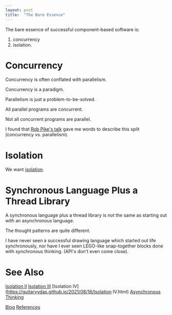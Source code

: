 ```yaml
---
layout: post
title:  "The Bare Essence"
---
```


The bare essence of successful component-based software is:
1. concurrency
2. isolation.

# Concurrency

Concurrency is often conflated with parallelism.

Concurrency is a paradigm.

Parallelism is just a problem-to-be-solved.

All parallel programs are concurrent.

Not all concurrent programs are parallel.

I found that [Rob Pike's talk](https://www.youtube.com/watch?v=oV9rvDllKEg) gave me words to describe this split (concurrency vs. parallelism).

# Isolation

We want [isolation](https://guitarvydas.github.io/2020/12/09/Isolation.html).

# Synchronous Language Plus a Thread Library 

A synchronous language plus a thread library is _not_ the same as starting out with an asynchronous language.

The thought patterns are quite different.

I have never seen a successful drawing language which started out life synchronously, nor have I ever seen LEGO-like snap-together blocks done with synchronous thinking.  (API's don't even come close).

# See Also

[Isolation II](https://guitarvydas.github.io/2021/06/06/Isolation-II.html)
[Isolation III](https://guitarvydas.github.io/2021/06/07/Isolation-III.html)
[Isolation IV](https://guitarvydas.github.io/2021/08/16/Isolation IV.html)
[Asynchronous Thinking](https://guitarvydas.github.io/2021/07/06/Asynchronous-Thinking.html)

[Blog](https://guitarvydas.github.io)
[References](https://guitarvydas.github.io/2021/01/14/References.html)

<script src="https://utteranc.es/client.js" 
        repo="guitarvydas/guitarvydas.github.io" 
        issue-term="pathname" 
        theme="github-light" 
        crossorigin="anonymous" 
        async> 
</script> 
